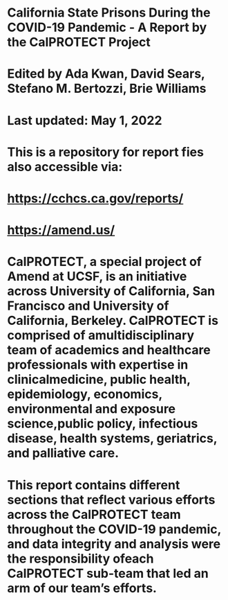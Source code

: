 # California State Prisons During the COVID-19 Pandemic - A Report by the CalPROTECT Project
# Edited by Ada Kwan, David Sears, Stefano M. Bertozzi, Brie Williams
# Last updated: May 1, 2022
#
# This is a repository for report fies also accessible via: 
#      https://cchcs.ca.gov/reports/
#      https://amend.us/
#
# CalPROTECT, a special project of Amend at UCSF, is an initiative across University of California, San Francisco and University of California, Berkeley. CalPROTECT is comprised of amultidisciplinary team of academics and healthcare professionals with expertise in clinicalmedicine, public health, epidemiology, economics, environmental and exposure science,public policy, infectious disease, health systems, geriatrics, and palliative care. 
#
# This report contains different sections that reflect various efforts across the CalPROTECT team throughout the COVID-19 pandemic, and data integrity and analysis were the responsibility ofeach CalPROTECT sub-team that led an arm of our team’s efforts.
